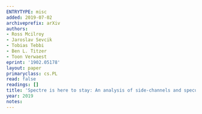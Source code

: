 ```yaml
---
ENTRYTYPE: misc
added: 2019-07-02
archiveprefix: arXiv
authors:
- Ross Mcilroy
- Jaroslav Sevcik
- Tobias Tebbi
- Ben L. Titzer
- Toon Verwaest
eprint: '1902.05178'
layout: paper
primaryclass: cs.PL
read: false
readings: []
title: 'Spectre is here to stay: An analysis of side-channels and speculative execution'
year: 2019
notes:
---
```

